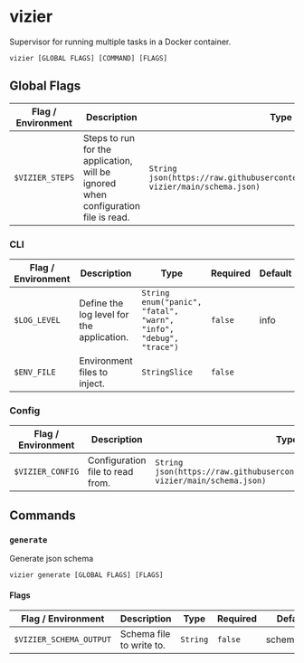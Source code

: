 # vizier

Supervisor for running multiple tasks in a Docker container.

`vizier [GLOBAL FLAGS] [COMMAND] [FLAGS]`

## Global Flags

| Flag / Environment |  Description   |  Type    | Required | Default |
|---------------- | --------------- | --------------- |  --------------- |  --------------- |
| `$VIZIER_STEPS` | Steps to run for the application, will be ignored when configuration file is read. | `String`<br/>`json(https://raw.githubusercontent.com/cenk1cenk2/docker-vizier/main/schema.json)` | `false` |  |

### CLI

| Flag / Environment |  Description   |  Type    | Required | Default |
|---------------- | --------------- | --------------- |  --------------- |  --------------- |
| `$LOG_LEVEL` | Define the log level for the application. | `String`<br/>`enum("panic", "fatal", "warn", "info", "debug", "trace")` | `false` | info |
| `$ENV_FILE` | Environment files to inject. | `StringSlice` | `false` |  |

### Config

| Flag / Environment |  Description   |  Type    | Required | Default |
|---------------- | --------------- | --------------- |  --------------- |  --------------- |
| `$VIZIER_CONFIG` | Configuration file to read from. | `String`<br/>`json(https://raw.githubusercontent.com/cenk1cenk2/docker-vizier/main/schema.json)` | `false` |  |

## Commands

### `generate`

Generate json schema

`vizier generate [GLOBAL FLAGS] [FLAGS]`

#### Flags

| Flag / Environment |  Description   |  Type    | Required | Default |
|---------------- | --------------- | --------------- |  --------------- |  --------------- |
| `$VIZIER_SCHEMA_OUTPUT` | Schema file to write to. | `String` | `false` | schema.json |
